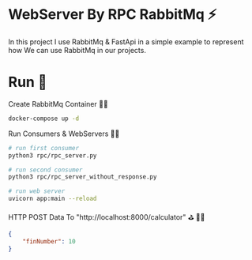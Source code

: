 # WebServer By RPC RabbitMq ⚡️
In this project I use RabbitMq & FastApi in a simple example to represent how We can use RabbitMq in our projects. 

# Run 🚀
Create RabbitMq Container 👨‍💻
``` bash
docker-compose up -d
```

Run Consumers & WebServers 👨‍💻
``` bash
# run first consumer
python3 rpc/rpc_server.py

# run second consumer
python3 rpc/rpc_server_without_response.py

# run web server
uvicorn app:main --reload
```
HTTP POST Data To "http://localhost:8000/calculator" ⛳️ 🏌️‍♂️ 
``` json
{
    "finNumber": 10
}
```
